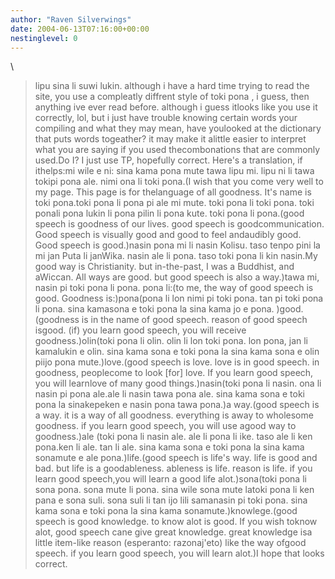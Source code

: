 ```yaml
---
author: "Raven Silverwings"
date: 2004-06-13T07:16:00+00:00
nestinglevel: 0
---
```

\
> lipu sina li suwi lukin. although i have a hard time trying to read
> the site, you use a compleatly diffrent style of toki pona , i
> guess, then anything ive ever read before. although i guess itlooks
> like you use it correctly, lol, but i just have trouble knowing
> certain words your compiling and what they may mean, have youlooked
> at the dictionary that puts words togeather? it may make it alittle
> easier to interpret what you are saying if you used thecombonations
> that are commonly used.Do I? I just use TP, hopefully correct. Here's a translation, if ithelps:mi wile e ni: sina kama pona mute tawa lipu mi. lipu ni li tawa tokipi pona ale. nimi ona li toki pona.(I wish that you come very well to my page. This page is for thelanguage of all goodness. It's name is toki pona.toki pona li pona pi ale mi mute. toki pona li toki pona. toki ponali pona lukin li pona pilin li pona kute. toki pona li pona.(good speech is goodness of our lives. good speech is goodcommunication. Good speech is visually good and good to feel andaudibly good. Good speech is good.)nasin pona mi li nasin Kolisu. taso tenpo pini la mi jan Puta li janWika. nasin ale li pona. taso toki pona li kin nasin.My good way is Christianity. but in-the-past, I was a Buddhist, and aWiccan. All ways are good. but good speech is also a way.)tawa mi, nasin pi toki pona li pona. pona li:(to me, the way of good speech is good. Goodness is:)pona(pona li lon nimi pi toki pona. tan pi toki pona li pona. sina kamasona e toki pona la sina kama jo e pona. )good.(goodness is in the name of good speech. reason of good speech isgood. (if) you learn good speech, you will receive goodness.)olin(toki pona li olin. olin li lon toki pona. lon pona, jan li kamalukin e olin. sina kama sona e toki pona la sina kama sona e olin piijo pona mute.)love.(good speech is love. love is in good speech. in goodness, peoplecome to look \[for\] love. If you learn good speech, you will learnlove of many good things.)nasin(toki pona li nasin. ona li nasin pi pona ale.ale li nasin tawa pona ale. sina kama sona e toki pona la sinakepeken e nasin pona tawa pona.)a way.(good speech is a way. it is a way of all goodness. everything is away to wholesome goodness. if you learn good speech, you will use agood way to goodness.)ale (toki pona li nasin ale. ale li pona li ike. taso ale li ken pona.ken li ale. tan li ale. sina kama sona e toki pona la sina kama sonamute e ale pona.)life.(good speech is life's way. life is good and bad. but life is a goodableness. ableness is life. reason is life. if you learn good speech,you will learn a good life alot.)sona(toki pona li sona pona. sona mute li pona. sina wile sona mute latoki pona li ken pana e sona suli. sona suli li tan ijo lili samanasin pi toki pona. sina kama sona e toki pona la sina kama sonamute.)knowlege.(good speech is good knowledge. to know alot is good. If you wish toknow alot, good speech cane give great knowledge. great knowledge isa little item-like reason (esperanto: razonaj'eto) like the way ofgood speech. if you learn good speech, you will learn alot.)I hope that looks correct.
